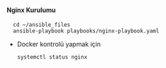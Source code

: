 #### Nginx Kurulumu
  ```
    cd ~/ansible_files
    ansible-playbook playbooks/nginx-playbook.yaml 
  ```

- Docker kontrolü yapmak için

  `systemctl status nginx`